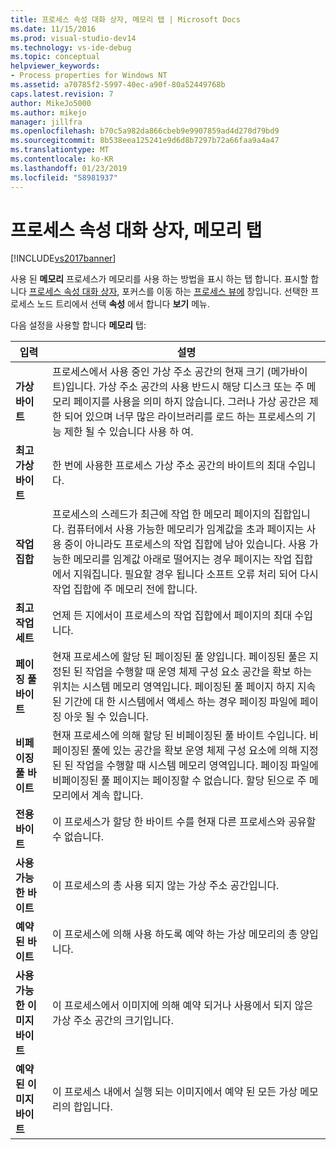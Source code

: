 ```yaml
---
title: 프로세스 속성 대화 상자, 메모리 탭 | Microsoft Docs
ms.date: 11/15/2016
ms.prod: visual-studio-dev14
ms.technology: vs-ide-debug
ms.topic: conceptual
helpviewer_keywords:
- Process properties for Windows NT
ms.assetid: a70785f2-5997-40ec-a90f-80a52449768b
caps.latest.revision: 7
author: MikeJo5000
ms.author: mikejo
manager: jillfra
ms.openlocfilehash: b70c5a982da866cbeb9e9907859ad4d270d79bd9
ms.sourcegitcommit: 8b538eea125241e9d6d8b7297b72a66faa9a4a47
ms.translationtype: MT
ms.contentlocale: ko-KR
ms.lasthandoff: 01/23/2019
ms.locfileid: "58981937"
---
```

# <a name="memory-tab-process-properties-dialog-box"></a>프로세스 속성 대화 상자, 메모리 탭
[!INCLUDE[vs2017banner](../includes/vs2017banner.md)]

사용 된 **메모리** 프로세스가 메모리를 사용 하는 방법을 표시 하는 탭 합니다. 표시할 합니다 [프로세스 속성 대화 상자](../debugger/process-properties-dialog-box.md), 포커스를 이동 하는 [프로세스 뷰에](../debugger/processes-view.md) 창입니다. 선택한 프로세스 노드 트리에서 선택 **속성** 에서 합니다 **보기** 메뉴.  
  
 다음 설정을 사용할 합니다 **메모리** 탭:  
  
|입력|설명|  
|-----------|-----------------|  
|**가상 바이트**|프로세스에서 사용 중인 가상 주소 공간의 현재 크기 (메가바이트)입니다. 가상 주소 공간의 사용 반드시 해당 디스크 또는 주 메모리 페이지를 사용을 의미 하지 않습니다. 그러나 가상 공간은 제한 되어 있으며 너무 많은 라이브러리를 로드 하는 프로세스의 기능 제한 될 수 있습니다 사용 하 여.|  
|**최고 가상 바이트**|한 번에 사용한 프로세스 가상 주소 공간의 바이트의 최대 수입니다.|  
|**작업 집합**|프로세스의 스레드가 최근에 작업 한 메모리 페이지의 집합입니다. 컴퓨터에서 사용 가능한 메모리가 임계값을 초과 페이지는 사용 중이 아니라도 프로세스의 작업 집합에 남아 있습니다. 사용 가능한 메모리를 임계값 아래로 떨어지는 경우 페이지는 작업 집합에서 지워집니다. 필요할 경우 됩니다 소프트 오류 처리 되어 다시 작업 집합에 주 메모리 전에 합니다.|  
|**최고 작업 세트**|언제 든 지에서이 프로세스의 작업 집합에서 페이지의 최대 수입니다.|  
|**페이징 풀 바이트**|현재 프로세스에 할당 된 페이징된 풀 양입니다. 페이징된 풀은 지정된 된 작업을 수행할 때 운영 체제 구성 요소 공간을 확보 하는 위치는 시스템 메모리 영역입니다. 페이징된 풀 페이지 하지 지속된 기간에 대 한 시스템에서 액세스 하는 경우 페이징 파일에 페이징 아웃 될 수 있습니다.|  
|**비페이징 풀 바이트**|현재 프로세스에 의해 할당 된 비페이징된 풀 바이트 수입니다. 비페이징된 풀에 있는 공간을 확보 운영 체제 구성 요소에 의해 지정된 된 작업을 수행할 때 시스템 메모리 영역입니다. 페이징 파일에 비페이징된 풀 페이지는 페이징할 수 없습니다. 할당 된으로 주 메모리에서 계속 합니다.|  
|**전용 바이트**|이 프로세스가 할당 한 바이트 수를 현재 다른 프로세스와 공유할 수 없습니다.|  
|**사용 가능한 바이트**|이 프로세스의 총 사용 되지 않는 가상 주소 공간입니다.|  
|**예약된 바이트**|이 프로세스에 의해 사용 하도록 예약 하는 가상 메모리의 총 양입니다.|  
|**사용 가능한 이미지 바이트**|이 프로세스에서 이미지에 의해 예약 되거나 사용에서 되지 않은 가상 주소 공간의 크기입니다.|  
|**예약된 이미지 바이트**|이 프로세스 내에서 실행 되는 이미지에서 예약 된 모든 가상 메모리의 합입니다.|
